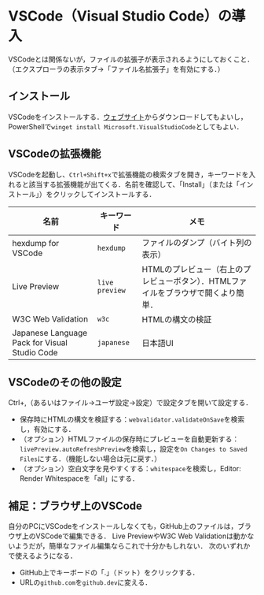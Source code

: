 # VSCode（Visual Studio Code）の導入

VSCodeとは関係ないが，ファイルの拡張子が表示されるようにしておくこと．（エクスプローラの表示タブ→「ファイル名拡張子」を有効にする．）

## インストール

VSCodeをインストールする．[ウェブサイト](https://code.visualstudio.com)からダウンロードしてもよいし，PowerShellで`winget install Microsoft.VisualStudioCode`としてもよい．

## VSCodeの拡張機能

VSCodeを起動し、`Ctrl+Shift+x`で拡張機能の検索タブを開き，キーワードを入れると該当する拡張機能が出てくる．名前を確認して、「Install」（または「インストール」）をクリックしてインストールする．

名前|キーワード|メモ
---|---|---
hexdump for VSCode|`hexdump`|ファイルのダンプ（バイト列の表示）
Live Preview|`live preview`|HTMLのプレビュー（右上のプレビューボタン）．HTMLファイルをブラウザで開くより簡単．
W3C Web Validation|`w3c`|HTMLの構文の検証
Japanese Language Pack for Visual Studio Code|`japanese`|日本語UI

## VSCodeのその他の設定

Ctrl+,（あるいはファイル→ユーザ設定→設定）で設定タブを開いて設定する．

- 保存時にHTMLの構文を検証する：`webvalidator.validateOnSave`を検索し，有効にする．
- （オプション）HTMLファイルの保存時にプレビューを自動更新する：`livePreview.autoRefreshPreview`を検索し，設定を`On Changes to Saved Files`にする．（機能しない場合は元に戻す．）
- （オプション）空白文字を見やすくする：`whitespace`を検索し，Editor: Render Whitespaceを「all」にする．

## 補足：ブラウザ上のVSCode

自分のPCにVSCodeをインストールしなくても，GitHub上のファイルは，ブラウザ上のVSCodeで編集できる．
Live PreviewやW3C Web Validationは動かないようだが，簡単なファイル編集ならこれで十分かもしれない．
次のいずれかで使えるようになる．

- GitHub上でキーボードの「.」（ドット）をクリックする．
- URLの`github.com`を`github.dev`に変える．
